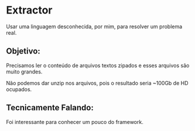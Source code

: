# Extractor 

Usar uma linguagem desconhecida, por mim, para resolver um problema real.

## Objetivo:

Precisamos ler o conteúdo de arquivos textos zipados e esses arquivos são muito grandes.

Não podemos dar unzip nos arquivos, pois o resultado seria ~100Gb de HD ocupados.


## Tecnicamente Falando:

Foi interessante para conhecer um pouco do framework.

